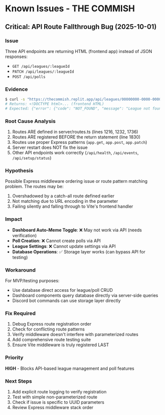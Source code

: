 # Known Issues - THE COMMISH

## Critical: API Route Fallthrough Bug (2025-10-01)

### Issue
Three API endpoints are returning HTML (frontend app) instead of JSON responses:
- `GET /api/leagues/:leagueId`  
- `PATCH /api/leagues/:leagueId`
- `POST /api/polls`

### Evidence
```bash
$ curl -s "https://thecommish.replit.app/api/leagues/00000000-0000-0000-0000-000000000000"
# Returns: <!DOCTYPE html>... (frontend HTML)
# Expected: {"error": {"code": "NOT_FOUND", "message": "League not found"}}
```

### Root Cause Analysis
1. Routes ARE defined in server/routes.ts (lines 1216, 1232, 1736)
2. Routes ARE registered BEFORE the return statement (line 1830)
3. Routes use proper Express patterns (`app.get`, `app.post`, `app.patch`)
4. Server restart does NOT fix the issue
5. Other API endpoints work correctly (`/api/health`, `/api/events`, `/api/setup/status`)

### Hypothesis
Possible Express middleware ordering issue or route pattern matching problem. The routes may be:
1. Overshadowed by a catch-all route defined earlier
2. Not matching due to URL encoding in the parameter
3. Failing silently and falling through to Vite's frontend handler

### Impact
- **Dashboard Auto-Meme Toggle**: ❌ May not work via API (needs verification)
- **Poll Creation**: ❌ Cannot create polls via API
- **League Settings**: ❌ Cannot update settings via API
- **Database Operations**: ✅ Storage layer works (can bypass API for testing)

### Workaround
For MVP/testing purposes:
- Use database direct access for league/poll CRUD
- Dashboard components query database directly via server-side queries
- Discord bot commands can use storage layer directly

### Fix Required
1. Debug Express route registration order
2. Check for conflicting route patterns
3. Verify middleware doesn't interfere with parameterized routes
4. Add comprehensive route testing suite
5. Ensure Vite middleware is truly registered LAST

### Priority
**HIGH** - Blocks API-based league management and poll features

### Next Steps
1. Add explicit route logging to verify registration
2. Test with simple non-parameterized route
3. Check if issue is specific to UUID parameters
4. Review Express middleware stack order
